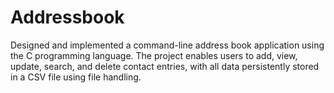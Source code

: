 # Addressbook
Designed and implemented a command-line address book application using the C programming language. The project enables users to add, view, update, search, and delete contact entries, with all data persistently stored in a CSV file using file handling. 
